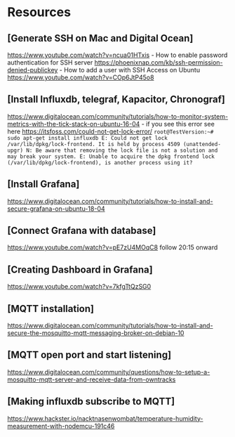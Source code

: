 # Resources

## [Generate SSH on Mac and Digital Ocean]
https://www.youtube.com/watch?v=ncua01HTxis
	- How to enable password authentication for SSH server 
	https://phoenixnap.com/kb/ssh-permission-denied-publickey
	- How to add a user with SSH Access on Ubuntu 
		https://www.youtube.com/watch?v=COp6JtP45o8
	

## [Install Influxdb, telegraf, Kapacitor, Chronograf]
https://www.digitalocean.com/community/tutorials/how-to-monitor-system-metrics-with-the-tick-stack-on-ubuntu-16-04
	- if you see this error see here https://itsfoss.com/could-not-get-lock-error/
   `root@TestVersion:~# sudo apt-get install influxdb
	E: Could not get lock /var/lib/dpkg/lock-frontend. It is held by process 4509 (unattended-upgr)
	N: Be aware that removing the lock file is not a solution and may break your system.
	E: Unable to acquire the dpkg frontend lock (/var/lib/dpkg/lock-frontend), is another process using it?`
	
## [Install Grafana]
https://www.digitalocean.com/community/tutorials/how-to-install-and-secure-grafana-on-ubuntu-18-04

## [Connect Grafana with database]
https://www.youtube.com/watch?v=pE7zU4MOqC8 follow 20:15 onward

## [Creating Dashboard in Grafana]
https://www.youtube.com/watch?v=7kfgTtQzSG0

## [MQTT installation]
https://www.digitalocean.com/community/tutorials/how-to-install-and-secure-the-mosquitto-mqtt-messaging-broker-on-debian-10

## [MQTT open port and start listening]
https://www.digitalocean.com/community/questions/how-to-setup-a-mosquitto-mqtt-server-and-receive-data-from-owntracks

## [Making influxdb subscribe to MQTT]
https://www.hackster.io/nacktnasenwombat/temperature-humidity-measurement-with-nodemcu-191c46